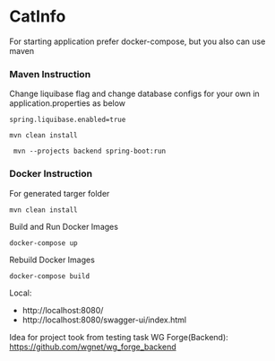 # CatInfo
For starting application prefer docker-compose, but you also can use maven
### Maven Instruction
Change liquibase flag and change database configs for your own in application.properties as below 
````
spring.liquibase.enabled=true
````
````
mvn clean install
````
````
 mvn --projects backend spring-boot:run
````
### Docker Instruction
For generated targer folder
````
mvn clean install
````
Build and Run Docker Images
````
docker-compose up
````
Rebuild Docker Images
````
docker-compose build
````
Local:
   + http://localhost:8080/
   + http://localhost:8080/swagger-ui/index.html

Idea for project took from testing task WG Forge(Backend): https://github.com/wgnet/wg_forge_backend
